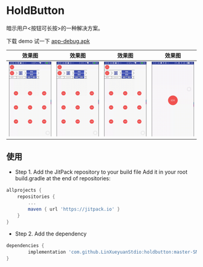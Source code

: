 # HoldButton
暗示用户<按钮可长按>的一种解决方案。

下载 demo 试一下 [app-debug.apk](https://github.com/LinXueyuanStdio/HoldButton/blob/master/README/app-debug.apk?raw=true)

|效果图|效果图|效果图|效果图|
|:---:|:---:|:---:|:---:|
| ![效果图](./README/demo3.gif) |![效果图](./README/demo1.gif)|![效果图](./README/demo2.gif)|![效果图](./README/demo.gif)|

## 使用
- Step 1. Add the JitPack repository to your build file
Add it in your root build.gradle at the end of repositories:
```gradle
allprojects {
    repositories {
        ...
        maven { url 'https://jitpack.io' }
    }
}
```
- Step 2. Add the dependency
```gradle
dependencies {
        implementation 'com.github.LinXueyuanStdio:holdbutton:master-SNAPSHOT'
}
```